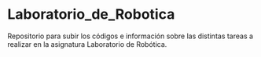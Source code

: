 # Laboratorio_de_Robotica
Repositorio para subir los códigos e información sobre las distintas tareas a realizar en la asignatura Laboratorio de Robótica.
